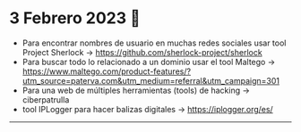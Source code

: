 # 3 Febrero 2023 🧰
- Para encontrar nombres de usuario en muchas redes sociales usar tool Project Sherlock -> https://github.com/sherlock-project/sherlock
- Para buscar todo lo relacionado a un dominio usar el tool Maltego -> https://www.maltego.com/product-features/?utm_source=paterva.com&utm_medium=referral&utm_campaign=301
- Para una web de múltiples herramientas (tools) de hacking -> ciberpatrulla
- tool IPLogger para hacer balizas digitales -> https://iplogger.org/es/

---